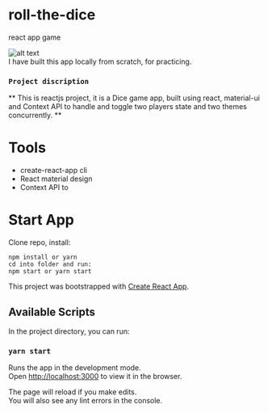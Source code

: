 # roll-the-dice

react app game
<!--- ![alt text](https://amo2019.github.io/media-sample-files/dice-react-app/dice.png?raw=true)<br/> --->

![alt text](https://amo2019.github.io/media-sample-files/dice-react-app/dice6.png?raw=true&s=100)<br/>
I have built this app locally from scratch, for practicing.

### `Project discription`

** This is reactjs project, it is a Dice game app, built using react, material-ui and Context API to handle and toggle two players state and two themes concurrently. **

# Tools

- create-react-app cli
- React material design
- Context API to

# Start App

Clone repo, install:
```git
npm install or yarn
cd into folder and run:
npm start or yarn start
```

This project was bootstrapped with [Create React App](https://github.com/facebook/create-react-app).

## Available Scripts

In the project directory, you can run:

### `yarn start`

Runs the app in the development mode.\
Open [http://localhost:3000](http://localhost:3000) to view it in the browser.

The page will reload if you make edits.\
You will also see any lint errors in the console.
